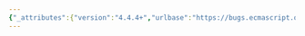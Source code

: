 ```yaml
---
{"_attributes":{"version":"4.4.4+","urlbase":"https://bugs.ecmascript.org/","maintainer":"dherman@mozilla.com"},"bug":{"bug_id":2426,"creation_ts":"2014-01-22 05:43:00 -0800","short_desc":"19.4.2.2 Symbol.for(key): \"newSumbol\"","delta_ts":"2014-06-16 14:25:05 -0700","product":"Draft for 6th Edition","component":"editorial issue","version":"Rev 22: January 20, 2014 Draft","rep_platform":"All","op_sys":"All","bug_status":"RESOLVED","resolution":"FIXED","priority":"Normal","bug_severity":"minor","everconfirmed":true,"reporter":{"uid":"claude.pache","name":"Claude Pache"},"assigned_to":{"uid":"allen","name":"Allen Wirfs-Brock"},"long_desc":[{"commentid":6987,"comment_count":0,"who":{"uid":"claude.pache","name":"Claude Pache"},"bug_when":"2014-01-22 05:43:08 -0800","thetext":"19.4.2.2 Symbol.for(key), algorithm, step 7: \n\n\"Return newSumbol.\"\n\nReplace \"newSumbol\" with \"newSymbol\"."},{"commentid":8427,"comment_count":1,"who":{"uid":"allen","name":"Allen Wirfs-Brock"},"bug_when":"2014-05-14 13:21:54 -0700","thetext":"fixed in rev25 editor's draft"},{"commentid":8969,"comment_count":2,"who":{"uid":"allen","name":"Allen Wirfs-Brock"},"bug_when":"2014-06-16 14:25:05 -0700","thetext":"fixed in rev25"}]}}
---
```

